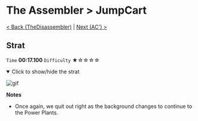 # The Assembler > JumpCart

[< Back (TheDisassembler)](https://github.com/Doublevil/scbspeedrun/blob/main/levels/A/TheDisassembler.md) | [Next (AC') >](https://github.com/Doublevil/scbspeedrun/blob/main/levels/A/AC'.md)

## Strat

`Time` **00:17.100** `Difficulty` ★☆☆☆☆
<details open>
  <summary>Click to show/hide the strat</summary>

  ![gif](https://github.com/Doublevil/scbspeedrun/blob/main/media/levels/A/JumpCart_Strat.webp)

  **Notes**
  - Once again, we quit out right as the background changes to continue to the Power Plants.
</details>
